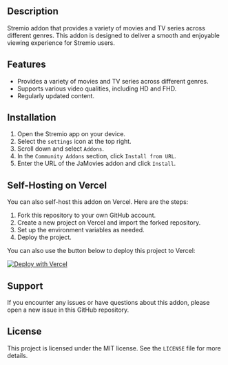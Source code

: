 ## Description

Stremio addon that provides a variety of movies and TV series across different genres. This addon is designed to deliver a smooth and enjoyable viewing experience for Stremio users.

## Features

- Provides a variety of movies and TV series across different genres.
- Supports various video qualities, including HD and FHD.
- Regularly updated content.

## Installation

1. Open the Stremio app on your device.
2. Select the `settings` icon at the top right.
3. Scroll down and select `Addons`.
4. In the `Community Addons` section, click `Install from URL`.
5. Enter the URL of the JaMovies addon and click `Install`.

## Self-Hosting on Vercel

You can also self-host this addon on Vercel. Here are the steps:

1. Fork this repository to your own GitHub account.
2. Create a new project on Vercel and import the forked repository.
3. Set up the environment variables as needed.
4. Deploy the project.

You can also use the button below to deploy this project to Vercel:

[![Deploy with Vercel](https://vercel.com/button)](https://vercel.com/new/clone?repository-url=https://github.com/ejatapibeda/JaMovies.git)


## Support

If you encounter any issues or have questions about this addon, please open a new issue in this GitHub repository.

## License

This project is licensed under the MIT license. See the `LICENSE` file for more details.
